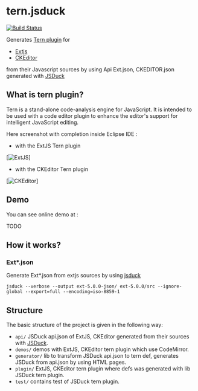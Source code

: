 tern.jsduck
===========

[![Build Status](https://secure.travis-ci.org/angelozerr/tern.jsduck.png)](http://travis-ci.org/angelozerr/tern.jsduck)

Generates [Tern plugin](http://ternjs.net/doc/manual.html#plugins) for 

 * [Extjs](http://www.sencha.com/products/extjs/) 
 * [CKEditor](http://ckeditor.com/) 
 
from their Javascript sources by using Api Ext.json, CKEDITOR.json generated with [JSDuck](https://github.com/senchalabs/jsduck)


## What is tern plugin?

Tern is a stand-alone code-analysis engine for JavaScript. It is intended to be used with a code editor plugin to enhance the editor's support for intelligent JavaScript editing.

Here screenshot with completion inside Eclipse IDE : 

 * with the ExtJS Tern plugin
 
[![ExtJS](https://github.com/angelozerr/tern.jsduck/wiki/images/EclipseIDE_ExtJSCompletion.png)]

 * with the CKEditor Tern plugin
 
[![CKEditor](https://github.com/angelozerr/tern.jsduck/wiki/images/EclipseIDE_CKEditorCompletion.png)]

## Demo

You can see online demo at :

TODO
 
## How it works? 

### Ext*.json

Generate Ext*.json from extjs sources by using [jsduck](https://github.com/senchalabs/jsduck)

	jsduck --verbose --output ext-5.0.0-json/ ext-5.0.0/src --ignore-global --export=full --encoding=iso-8859-1

## Structure

The basic structure of the project is given in the following way:

* `api/` JSDuck api.json of ExtJS, CKEditor generated from their sources with [JSDuck](https://github.com/senchalabs/jsduck).
* `demos/` demos with ExtJS, CKEditor tern plugin which use CodeMirror.
* `generator/` lib to  transform JSDuck api.json to tern def, generates JSDuck from api.json by using HTML pages.
* `plugin/` ExtJS, CKEditor tern plugin where defs was generated with lib JSDuck tern plugin. 
* `test/` contains test of JSDuck tern plugin.
